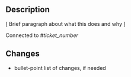 ## Description

[ Brief paragraph about what this does and why ]

Connected to #_ticket_number_

## Changes

* bullet-point list of changes, if needed
